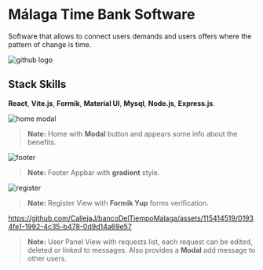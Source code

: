 # Málaga Time Bank Software

Software that allows to connect users demands and users offers where the pattern of change is time.

![github logo](https://github.com/CallejaJ/bancoDelTiempoMalaga/assets/115414519/34cb8392-5b14-4e35-962d-4794e8428993)

## Stack Skills 
**React**, **Vite.js**, **Formik**, **Material UI**, **Mysql**, **Node.js**, **Express.js**.

![home modal](https://github.com/CallejaJ/bancoDelTiempoMalaga/assets/115414519/57046ea5-205e-48be-9c1f-2b06c637b32c)

> **Note:** Home with **Modal** button and appears some info about the benefits.

![footer](https://github.com/CallejaJ/bancoDelTiempoMalaga/assets/115414519/415fb2c6-8f9d-42b0-a7c9-245fefb19f26)

> **Note:** Footer Appbar with **gradient** style.

![register](https://github.com/CallejaJ/bancoDelTiempoMalaga/assets/115414519/582b84fa-5aa3-4f84-aa49-8225c37d8681)

> **Note:** Register View with **Formik Yup** forms verification.

https://github.com/CallejaJ/bancoDelTiempoMalaga/assets/115414519/01934fe1-1992-4c35-b478-0d9d14a69e57

> **Note:** User Panel View with requests list, each request can be edited, deleted or linked to messages.
> Also provides a **Modal** add message to other users.
